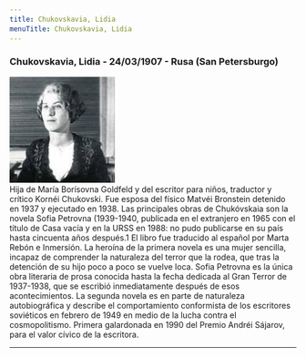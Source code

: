 ```yaml
---
title: Chukovskavia, Lidia
menuTitle: Chukovskavia, Lidia
---
```

### Chukovskavia, Lidia - 24/03/1907 - Rusa (San Petersburgo)
!["Imagen no encontrada"](ChukovskaiaLidia.jpg)       
Hija de María Borísovna Goldfeld y del escritor para niños, traductor y crítico Kornéi Chukovski. Fue esposa del físico Matvéi Bronstein detenido en 1937 y ejecutado en 1938. Las principales obras de Chukóvskaia son la novela Sofia Petrovna (1939-1940, publicada en el extranjero en 1965 con el título de Casa vacía y en la URSS en 1988: no pudo publicarse en su país hasta cincuenta años después.1​ El libro fue traducido al español por Marta Rebón e Inmersión. La heroína de la primera novela es una mujer sencilla, incapaz de comprender la naturaleza del terror que la rodea, que tras la detención de su hijo poco a poco se vuelve loca. Sofia Petrovna es la única obra literaria de prosa conocida hasta la fecha dedicada al Gran Terror de 1937-1938, que se escribió inmediatamente después de esos acontecimientos. La segunda novela es en parte de naturaleza autobiográfica y describe el comportamiento conformista de los escritores soviéticos en febrero de 1949 en medio de la lucha contra el cosmopolitismo. Primera galardonada en 1990 del Premio Andréi Sájarov, para el valor cívico de la escritora.
***